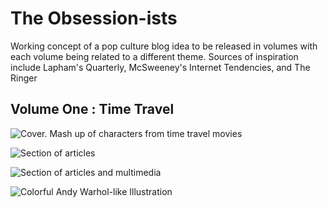 # The Obsession-ists

Working concept of a pop culture blog idea to be released in volumes with each volume being related to a different theme. 
Sources of inspiration include Lapham's Quarterly, McSweeney's Internet Tendencies, and The Ringer


## Volume One : Time Travel 

![Cover. Mash up of characters from time travel movies](https://res.cloudinary.com/dscjol9s7/image/upload/v1571688181/Screen_Shot_2019-10-21_at_4.00.33_PM_a3uydd.png)

![Section of articles](https://res.cloudinary.com/dscjol9s7/image/upload/v1571688158/Screen_Shot_2019-10-21_at_4.01.08_PM_itw4yd.png)

![Section of articles and multimedia](https://res.cloudinary.com/dscjol9s7/image/upload/v1571688116/Screen_Shot_2019-10-21_at_4.01.37_PM_rsxhct.png)

![Colorful Andy Warhol-like Illustration](https://res.cloudinary.com/dscjol9s7/image/upload/v1571686620/obsessionist-png_uij6bk.png)
